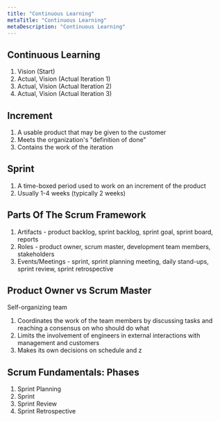 ```yaml
---
title: "Continuous Learning"
metaTitle: "Continuous Learning"
metaDescription: "Continuous Learning"
---
```


## Continuous Learning

1. Vision (Start)
2. Actual, Vision (Actual Iteration 1)
3. Actual, Vision (Actual Iteration 2)
4. Actual, Vision (Actual Iteration 3)

## Increment

1. A usable product that may be given to the customer
2. Meets the organization's "definition of done"
3. Contains the work of the iteration

## Sprint

1. A time-boxed period used to work on an increment of the product
2. Usually 1-4 weeks (typically 2 weeks)

## Parts Of The Scrum Framework

1. Artifacts - product backlog, sprint backlog, sprint goal, sprint board, reports
2. Roles - product owner, scrum master, development team members, stakeholders
3. Events/Meetings - sprint, sprint planning meeting, daily stand-ups, sprint review, sprint retrospective

## Product Owner vs Scrum Master

Self-organizing team

1. Coordinates the work of the team members by discussing tasks and reaching a consensus on who should do what
2. Limits the involvement of engineers in external interactions with management and customers
3. Makes its own decisions on schedule and z

## Scrum Fundamentals: Phases

1. Sprint Planning
2. Sprint
3. Sprint Review
4. Sprint Retrospective
